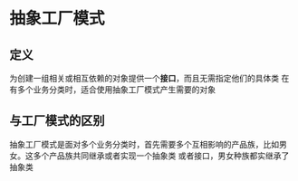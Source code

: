 # 抽象工厂模式
## 定义
为创建一组相关或相互依赖的对象提供一个**接口**，而且无需指定他们的具体类
在有多个业务分类时，适合使用抽象工厂模式产生需要的对象
## 与工厂模式的区别
抽象工厂模式是面对多个业务分类时，首先需要多个互相影响的产品族，比如男女。这多个产品族共同继承或者实现一个抽象类
或者接口，男女种族都实继承了抽象类